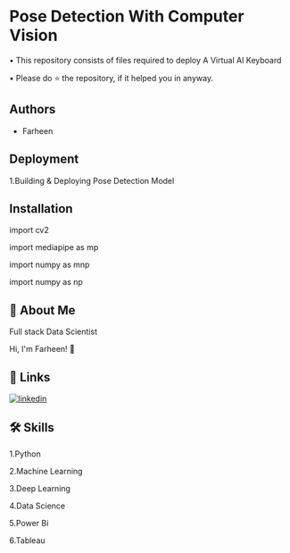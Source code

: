
# Pose Detection With Computer Vision

• This repository consists of files required to deploy A Virtual AI Keyboard

• Please do ⭐ the repository, if it helped you in anyway.
## Authors

- Farheen


## Deployment


1.Building & Deploying Pose Detection Model


## Installation

import cv2

import mediapipe as mp

import numpy as mnp

import numpy as np



## 🚀 About Me
Full stack Data Scientist

Hi, I'm Farheen! 👋


## 🔗 Links
[![linkedin](https://img.shields.io/badge/linkedin-0A66C2?style=for-the-badge&logo=linkedin&logoColor=white)](https://www.linkedin.com/in/farheen-shaukat-83a7b9b6)


## 🛠 Skills
1.Python

2.Machine Learning

3.Deep Learning

4.Data Science

5.Power Bi

6.Tableau


